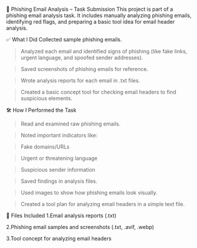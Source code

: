 📄 Phishing Email Analysis – Task Submission
This project is part of a phishing email analysis task. It includes manually analyzing phishing emails, identifying red flags, and preparing a basic tool idea for email header analysis.

✅ What I Did
Collected sample phishing emails.

> Analyzed each email and identified signs of phishing (like fake links, urgent language, and spoofed sender addresses).

> Saved screenshots of phishing emails for reference.

> Wrote analysis reports for each email in .txt files.

> Created a basic concept tool for checking email headers to find suspicious elements.

🛠️ How I Performed the Task
> Read and examined raw phishing emails.

> Noted important indicators like:

> Fake domains/URLs

> Urgent or threatening language

> Suspicious sender information

> Saved findings in analysis files.

> Used images to show how phishing emails look visually.

> Created a tool plan for analyzing email headers in a simple text file.

📁 Files Included
1.Email analysis reports (.txt)

2.Phishing email samples and screenshots (.txt, .avif, .webp)

3.Tool concept for analyzing email headers

